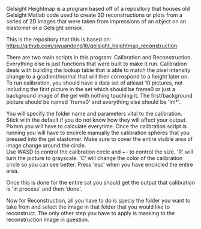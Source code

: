 Gelsight Heightmap is a program based off of a repository that houses old Gelsight Matlab code used to create 3D reconstructions or plots 
from a series of 2D images that were taken from impressions of an object on an elastomer or a Gelsight sensor.

This is the repository that this is based on:
https://github.com/siyuandong16/gelsight_heightmap_reconstruction

There are two main scripts in this program: Calibration and Reconstruction. Everything else is just functions that were built to make it run.
Calibration deals with building the lookup table that is able to match the pixel intensity change to a gradient/normal that will then correspond to a height later on.
To run calibration, you should have a data set of atleast 10 pictures, not including the first picture in the set which should be frame0 or just a background image of the gel with nothing touching it.
The first/background picture should be named 'frame0' and everything else should be 'Im*'.

You will specify the folder name and parameters vital to the calibration. Stick with the default if you do not know how they will affect your output. Pixmm you will have to calculate everytime.
Once the calibration script is running you will have to encircle manually the calibration spheres that you pressed into the gel elastomer. 
Make sure to cover the entire visible area of image change around the circle.  
Use WASD to control the calibration circle and +- to control the size. 'R' will turn the picture to grayscale. 'C' will change the color of the calibration circle so you can see better.
Press 'esc' when you have encircled the entire area.

Once this is done for the entire sat you should get the output that calibration is 'in process' and then 'done'.

Now for Reconstruction, all you have to do is speciy the folder you want to take from and select the image in that folder that you would like to reconstruct. 
The only other step you have to apply is masking to the reconstruction image in question. 
